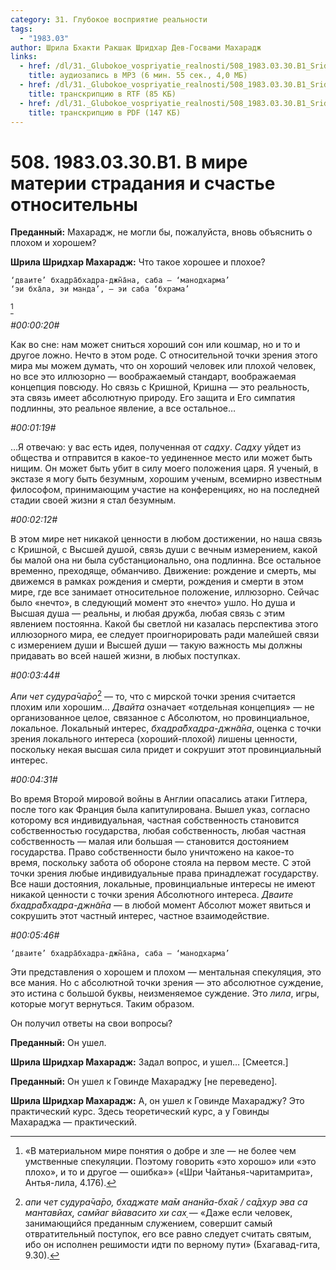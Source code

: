 ```yaml
---
category: 31. Глубокое восприятие реальности
tags:
  - "1983.03"
author: Шрила Бхакти Ракшак Шридхар Дев-Госвами Махарадж
links:
  - href: /dl/31._Glubokoe_vospriyatie_realnosti/508_1983.03.30.B1_SridharMj_V_mire_materii_stradaniya_i_schastye_ogranicheny.mp3
    title: аудиозапись в MP3 (6 мин. 55 сек., 4,0 МБ)
  - href: /dl/31._Glubokoe_vospriyatie_realnosti/508_1983.03.30.B1_SridharMj_V_mire_materii_stradaniya_i_schastye_ogranicheny.rtf
    title: транскрипцию в RTF (85 КБ)
  - href: /dl/31._Glubokoe_vospriyatie_realnosti/508_1983.03.30.B1_SridharMj_V_mire_materii_stradaniya_i_schastye_ogranicheny.pdf
    title: транскрипцию в PDF (147 КБ)
---
```


# 508. 1983.03.30.B1. В мире материи страдания и счастье относительны

**Преданный:** Махарадж, не могли бы, пожалуйста, вновь объяснить о плохом и хорошем?

**Шрила Шридхар Махарадж:** Что такое хорошее и плохое?

    ‘дваите’ бхадра̄бхадра-джн̃а̄на, саба — ‘манодхарма’
    ‘эи бха̄ла, эи манда’, — эи саба ‘бхрама’
[^_ftn1]

*#00:00:20#*

Как во сне: нам может сниться хороший сон или кошмар, но и то и другое ложно. Нечто в этом роде. С относительной точки зрения этого мира мы можем думать, что он хороший человек или плохой человек, но все это иллюзорно — воображаемый стандарт, воображаемая концепция повсюду. Но связь с Кришной, Кришна — это реальность, эта связь имеет абсолютную природу. Его защита и Его симпатия подлинны, это реальное явление, а все остальное…

*#00:01:19#*

…Я отвечаю: у вас есть идея, полученная от *садху*. *Садху* уйдет из общества и отправится в какое-то уединенное место или может быть нищим. Он может быть убит в силу моего положения царя. Я ученый, в экстазе я могу быть безумным, хорошим ученым, всемирно известным философом, принимающим участие на конференциях, но на последней стадии своей жизни я стал безумным.

*#00:02:12#*

В этом мире нет никакой ценности в любом достижении, но наша связь с Кришной, с Высшей душой, связь души с вечным измерением, какой бы малой она ни была субстанционально, она подлинна. Все остальное временно, преходяще, обманчиво. Движение: рождение и смерть, мы движемся в рамках рождения и смерти, рождения и смерти в этом мире, где все занимает относительное положение, иллюзорно. Сейчас было «нечто», в следующий момент это «нечто» ушло. Но душа и Высшая душа — реальны, и любая дружба, любая связь с этим явлением постоянна. Какой бы светлой ни казалась перспектива этого иллюзорного мира, ее следует проигнорировать ради малейшей связи с измерением души и Высшей души — такую важность мы должны придавать во всей нашей жизни, в любых поступках.

*#00:03:44#*

*Апи чет судура̄ча̄ро*[^_ftn2] — то, что с мирской точки зрения считается плохим или хорошим… *Двайта* означает «отдельная концепция» — не организованное целое, связанное с Абсолютом, но провинциальное, локальное. Локальный интерес, *бхадра̄бхадра-джн̃а̄на*, оценка с точки зрения локального интереса (хороший-плохой) лишены ценности, поскольку некая высшая сила придет и сокрушит этот провинциальный интерес.

*#00:04:31#*

Во время Второй мировой войны в Англии опасались атаки Гитлера, после того как Франция была капитулирована. Вышел указ, согласно которому вся индивидуальная, частная собственность становится собственностью государства, любая собственность, любая частная собственность — малая или большая — становится достоянием государства. Право собственности было уничтожено на какое-то время, поскольку забота об обороне стояла на первом месте. С этой точки зрения любые индивидуальные права принадлежат государству. Все наши достояния, локальные, провинциальные интересы не имеют никакой ценности с точки зрения Абсолютного интереса. *Дваите бхадра̄бхадра-джн̃а̄на* — в любой момент Абсолют может явиться и сокрушить этот частный интерес, частное взаимодействие.

*#00:05:46#*

    ‘дваите’ бхадра̄бхадра-джн̃а̄на, саба — ‘манодхарма’

Эти представления о хорошем и плохом — ментальная спекуляция, это все мания. Но с абсолютной точки зрения — это абсолютное суждение, это истина с большой буквы, неизменяемое суждение. Это *лила*, игры, которые могут вернуться. Таким образом.

Он получил ответы на свои вопросы?

**Преданный:** Он ушел.

**Шрила Шридхар Махарадж:** Задал вопрос, и ушел… [Смеется.]

**Преданный:** Он ушел к Говинде Махараджу [не переведено].

**Шрила Шридхар Махарадж:** А, он ушел к Говинде Махараджу? Это практический курс. Здесь теоретический курс, а у Говинды Махараджа — практический.



[^_ftn1]: «В материальном мире понятия о добре и зле — не более чем умственные спекуляции. Поэтому говорить «это хорошо» или «это плохо», и то и другое — ошибка»» («Шри Чайтанья-чаритамрита», Антья-лила, 4.176).

[^_ftn2]: *апи чет судура̄ча̄ро, бхаджате ма̄м ананйа-бха̄к / са̄дхур эва са мантавйах̣, самйаг вйавасито хи сах̣* — «Даже если человек, занимающийся преданным служением, совершит самый отвратительный поступок, его все равно следует считать святым, ибо он исполнен решимости идти по верному пути» (Бхагавад-гита, 9.30).

